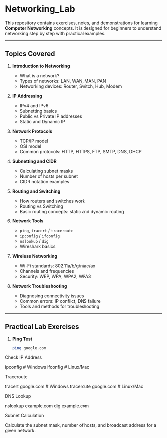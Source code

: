 # Networking_Lab

This repository contains exercises, notes, and demonstrations for learning **Computer Networking** concepts. It is designed for beginners to understand networking step by step with practical examples.

---

## Topics Covered

1. **Introduction to Networking**
   - What is a network?
   - Types of networks: LAN, WAN, MAN, PAN
   - Networking devices: Router, Switch, Hub, Modem

2. **IP Addressing**
   - IPv4 and IPv6
   - Subnetting basics
   - Public vs Private IP addresses
   - Static and Dynamic IP

3. **Network Protocols**
   - TCP/IP model
   - OSI model
   - Common protocols: HTTP, HTTPS, FTP, SMTP, DNS, DHCP

4. **Subnetting and CIDR**
   - Calculating subnet masks
   - Number of hosts per subnet
   - CIDR notation examples

5. **Routing and Switching**
   - How routers and switches work
   - Routing vs Switching
   - Basic routing concepts: static and dynamic routing

6. **Network Tools**
   - `ping`, `tracert` / `traceroute`
   - `ipconfig` / `ifconfig`
   - `nslookup` / `dig`
   - Wireshark basics

7. **Wireless Networking**
   - Wi-Fi standards: 802.11a/b/g/n/ac/ax
   - Channels and frequencies
   - Security: WEP, WPA, WPA2, WPA3

8. **Network Troubleshooting**
   - Diagnosing connectivity issues
   - Common errors: IP conflict, DNS failure
   - Tools and methods for troubleshooting

---

## Practical Lab Exercises

1. **Ping Test**
   ```bash
   ping google.com
Check IP Address

ipconfig      # Windows
ifconfig      # Linux/Mac


Traceroute

tracert google.com   # Windows
traceroute google.com  # Linux/Mac


DNS Lookup

nslookup example.com
dig example.com


Subnet Calculation

Calculate the subnet mask, number of hosts, and broadcast address for a given network.
